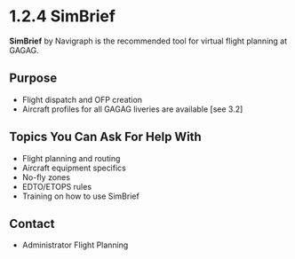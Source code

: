 # 1.2.4 SimBrief

**SimBrief** by Navigraph is the recommended tool for virtual flight planning at GAGAG.

## Purpose
- Flight dispatch and OFP creation
- Aircraft profiles for all GAGAG liveries are available [see 3.2]

## Topics You Can Ask For Help With
- Flight planning and routing
- Aircraft equipment specifics
- No-fly zones
- EDTO/ETOPS rules
- Training on how to use SimBrief

## Contact
- Administrator Flight Planning
